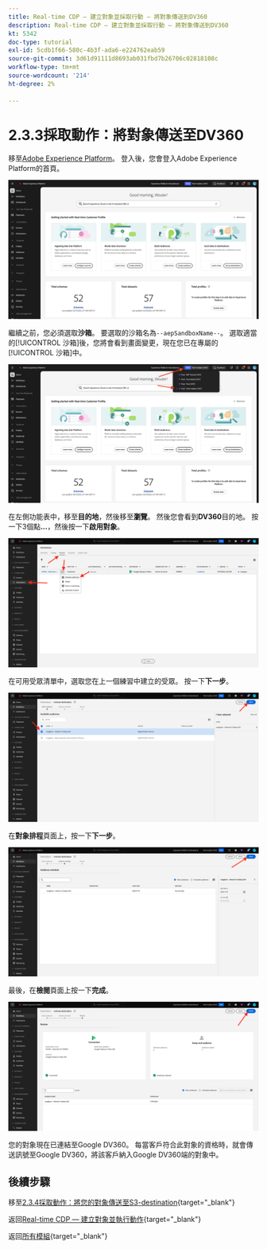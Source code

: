 ```yaml
---
title: Real-time CDP — 建立對象並採取行動 — 將對象傳送到DV360
description: Real-time CDP — 建立對象並採取行動 — 將對象傳送到DV360
kt: 5342
doc-type: tutorial
exl-id: 5cdb1f66-580c-4b3f-ada6-e224762eab59
source-git-commit: 3d61d91111d8693ab031fbd7b26706c02818108c
workflow-type: tm+mt
source-wordcount: '214'
ht-degree: 2%

---
```


# 2.3.3採取動作：將對象傳送至DV360

移至[Adobe Experience Platform](https://experience.adobe.com/platform)。 登入後，您會登入Adobe Experience Platform的首頁。

![資料擷取](./../../../../modules/delivery-activation/datacollection/dc1.2/images/home.png)

繼續之前，您必須選取&#x200B;**沙箱**。 要選取的沙箱名為``--aepSandboxName--``。 選取適當的[!UICONTROL 沙箱]後，您將會看到畫面變更，現在您已在專屬的[!UICONTROL 沙箱]中。

![資料擷取](./../../../../modules/delivery-activation/datacollection/dc1.2/images/sb1.png)

在左側功能表中，移至&#x200B;**目的地**，然後移至&#x200B;**瀏覽**。 然後您會看到&#x200B;**DV360**&#x200B;目的地。 按一下3個點&#x200B;**...**，然後按一下&#x200B;**啟用對象**。

![RTCDP](./images/rtcdpmenudest.png)

在可用受眾清單中，選取您在上一個練習中建立的受眾。 按一下&#x200B;**下一步**。

![RTCDP](./images/rtcdpcreatedest3.png)

在&#x200B;**對象排程**&#x200B;頁面上，按一下&#x200B;**下一步**。

![RTCDP](./images/rtcdpcreatedest4.png)

最後，在&#x200B;**檢閱**&#x200B;頁面上按一下&#x200B;**完成**。

![RTCDP](./images/rtcdpcreatedest5.png)

您的對象現在已連結至Google DV360。 每當客戶符合此對象的資格時，就會傳送訊號至Google DV360，將該客戶納入Google DV360端的對象中。

## 後續步驟

移至[2.3.4採取動作：將您的對象傳送至S3-destination](./ex4.md){target="_blank"}

返回[Real-time CDP — 建立對象並執行動作](./real-time-cdp-build-a-segment-take-action.md){target="_blank"}

返回[所有模組](./../../../../overview.md){target="_blank"}
